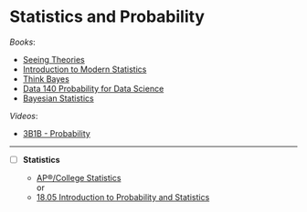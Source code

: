 # Statistics and Probability

_Books_:

- [Seeing Theories](https://seeing-theory.brown.edu/index.html#secondPage)
- [Introduction to Modern Statistics](https://openintro-ims.netlify.app/)
- [Think Bayes](https://allendowney.github.io/ThinkBayes2/index.html#)
- [Data 140 Probability for Data Science](http://prob140.org/textbook/content/README.html)
- [Bayesian Statistics](https://buqeye.github.io/LearningFromData/content/Course/overview.html)

_Videos_:

- [3B1B - Probability](https://www.3blue1brown.com/topics/probability)

---

- [ ] **Statistics**

  - [AP®︎/College Statistics](https://www.khanacademy.org/math/ap-statistics) \
    or
  - [18.05 Introduction to Probability and Statistics](https://openlearninglibrary.mit.edu/courses/course-v1:MITx+18.05r_10+2022_Summer/about)

